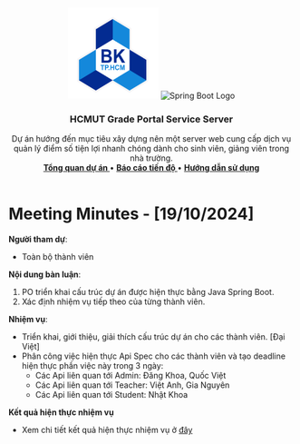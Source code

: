 <a id="readme-top"></a>

<!-- PROJECT LOGO -->
<br />
<div align="center">
  <a >
    <img src="../../../hcmut.png" alt="HCMUT Logo" width="160" height="160">
    <img src="https://spring.io/img/spring-2.svg" alt="Spring Boot Logo" width="160" height="160">
  </a>

  <h3 align="center">HCMUT Grade Portal Service Server</h3>

  <p align="center">
    Dự án hướng đến mục tiêu xây dựng nên một server web cung cấp dịch vụ quản lý điểm số tiện lợi nhanh chóng dành cho sinh viên, giảng viên  trong nhà trường.
    <br />
    <a href="../../../README.md"><strong>Tổng quan dự án </strong></a>
    •
    <a href="../../report.md"><strong>Báo cáo tiến độ </strong></a>
    •
    <a href="../../../docs/document.md"><strong>Hướng dẫn sử dụng</strong></a>
    <br />
    <br />
  </p>
</div>

# Meeting Minutes - [19/10/2024]

**Người tham dự**:

- Toàn bộ thành viên

**Nội dung bàn luận**:

1. PO triển khai cấu trúc dự án được hiện thực bằng Java Spring Boot.
2. Xác định nhiệm vụ tiếp theo của từng thành viên.

**Nhiệm vụ**:

- Triển khai, giới thiệu, giải thích cấu trúc dự án cho các thành viên. [Đại Việt]
- Phân công việc hiện thực Api Spec cho các thành viên và tạo deadline hiện thực phần việc này trong 3 ngày:
  - Các Api liên quan tới Admin: Đăng Khoa, Quốc Việt
  - Các Api liên quan tới Teacher: Việt Anh, Gia Nguyên
  - Các Api liên quan tới Student: Nhật Khoa

**Kết quả hiện thực nhiệm vụ**

- Xem chi tiết kết quả hiện thực nhiệm vụ ở [đây](../weekly_result/result_10_19_24.md)
